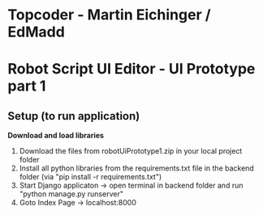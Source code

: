 # Topcoder - Martin Eichinger / EdMadd

# Robot Script UI Editor - UI Prototype part 1

## Setup (to run application)

**Download and load libraries**

1. Download the files from robotUiPrototype1.zip in your local project folder
2. Install all python libraries from the requirements.txt file in the backend folder (via "pip install -r requirements.txt")
3. Start Django applicaton -> open terminal in backend folder and run "python manage.py runserver"
4. Goto Index Page -> localhost:8000
